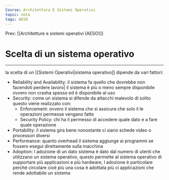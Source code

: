```yaml
---
Course: Architettura E Sistemi Operativi
topic: nota
tags: AESO
---
```


Prev: [[Architetture e sistemi operativi (AESO)]]

# Scelta di un sistema operativo
---
la scelta di un [[Sistemi Operativi|sistema operativo]] dipende da vari fattori:

- Reliability and Availability: il sistema fa quello che dovrebbe non facendoti perdere lavoro| il sistema è più o meno sempre disponibile ovvero non crasha spesso ed è disponibile al uso
- Security: come un sistema si difende da attacchi malevolo di solito questo viene realizzato con:
    - Enforcement: ovvero il sistema che si assicura che solo il le operazioni permesse vengano fatte
    - Security Policy: chi ha il permesso di accedere quale dato e a fare quale operazione
- Portability: il sistema gira bene nonostante ci siano schede video o processori diversi
- Performance: quanto overhead il sistema aggiunge ai programmi se fossero esegui direttamente sulla macchina
- Adoption: l adozione di un dato sistema è dato dal numero di utenti che utilizzano un sistema operativo, questo permette al sistema operativo di  supportare più applicazioni e più hardware, l adozione è particolare perché circolare cioè più una cosa è adottata più ci applicazioni che rende adottabile un sistema
